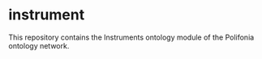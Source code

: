 # instrument
This repository contains the Instruments ontology module of the Polifonia ontology network.
